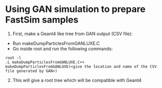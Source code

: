 # Using GAN simulation to prepare FastSim samples
1. First, make a Geant4 like tree from GAN output (CSV file):
- Run makeDumpParticlesFromGANLUXE.C
- Go inside root and run the following commands:
```
root -l
.L makeDumpParticlesFromGANLUXE.C++
makeDumpParticlesFromGANLUXE(<give the location and name of the CSV file generated by GAN>)
```

2. This will give a root tree which will be compatible with Geant4
